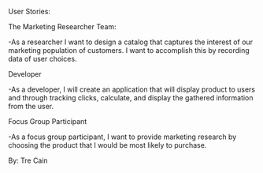User Stories:

The Marketing Researcher Team:

-As a researcher I want to design a catalog that captures the interest of our marketing population of customers. I want to accomplish this by recording data of user choices.

Developer

-As a developer, I will create an application that will display product to users and through tracking clicks, calculate, and display the gathered information from the user.

Focus Group Participant

-As a focus group participant, I want to provide marketing research by choosing the product that I would be most likely to purchase.

By: Tre Cain
